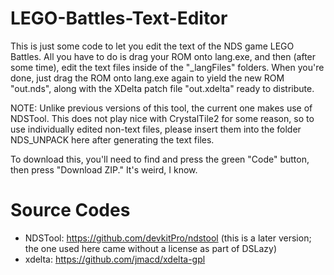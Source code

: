 # LEGO-Battles-Text-Editor
This is just some code to let you edit the text of the NDS game LEGO Battles. All you have to do is drag your ROM onto lang.exe, and
then (after some time), edit the text files inside of the "_langFiles" folders. When you're done, just drag the ROM onto lang.exe again
to yield the new ROM "out.nds", along with the XDelta patch file "out.xdelta" ready to distribute.

NOTE: Unlike previous versions of this tool, the current one makes use of NDSTool. This does not play nice with CrystalTile2 for some
reason, so to use individually edited non-text files, please insert them into the folder NDS_UNPACK here after generating the text files.

To download this, you'll need to find and press the green "Code" button, then press "Download ZIP." It's weird, I know.

# Source Codes
- NDSTool: https://github.com/devkitPro/ndstool (this is a later version; the one used here came without a license as part of DSLazy)
- xdelta: https://github.com/jmacd/xdelta-gpl
